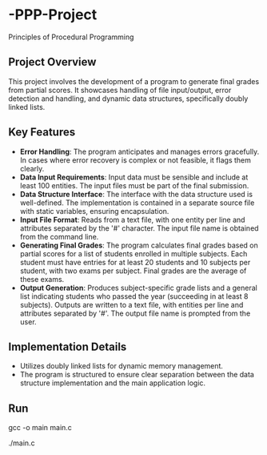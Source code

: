 # -PPP-Project
Principles of Procedural Programming

## Project Overview

This project involves the development of a program to generate final grades from partial scores. It showcases handling of file input/output, error detection and handling, and dynamic data structures, specifically doubly linked lists.

## Key Features

- **Error Handling**: The program anticipates and manages errors gracefully. In cases where error recovery is complex or not feasible, it flags them clearly.
- **Data Input Requirements**: Input data must be sensible and include at least 100 entities. The input files must be part of the final submission.
- **Data Structure Interface**: The interface with the data structure used is well-defined. The implementation is contained in a separate source file with static variables, ensuring encapsulation.
- **Input File Format**: Reads from a text file, with one entity per line and attributes separated by the '#' character. The input file name is obtained from the command line.
- **Generating Final Grades**: The program calculates final grades based on partial scores for a list of students enrolled in multiple subjects. Each student must have entries for at least 20 students and 10 subjects per student, with two exams per subject. Final grades are the average of these exams.
- **Output Generation**: Produces subject-specific grade lists and a general list indicating students who passed the year (succeeding in at least 8 subjects). Outputs are written to a text file, with entities per line and attributes separated by '#'. The output file name is prompted from the user.

## Implementation Details

- Utilizes doubly linked lists for dynamic memory management.
- The program is structured to ensure clear separation between the data structure implementation and the main application logic.

## Run
gcc -o main main.c

./main.c
